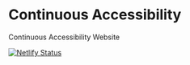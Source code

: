 # Continuous Accessibility

Continuous Accessibility Website

[![Netlify Status](https://api.netlify.com/api/v1/badges/08f81673-9311-4dd6-828a-d77e959e631a/deploy-status)](https://app.netlify.com/sites/continuous-accessibility/deploys)